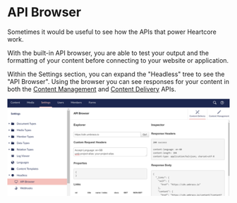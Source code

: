 # API Browser

Sometimes it would be useful to see how the APIs that power Heartcore work. 

With the built-in API browser, you are able to test your output and the formatting of your content before connecting to your website or application.

Within the Settings section, you can expand the "Headless" tree to see the "API Browser". Using the browser you can see responses for your content in both the [Content Management](../API-Documentation/Content-Management) and [Content Delivery](../API-Documentation/Content-Delivery) APIs.

![API Browser](images/heartcoreAPIBrowser.png)
